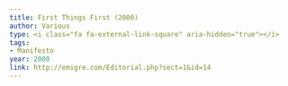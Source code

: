 ```yaml
---
title: First Things First (2000)
author: Various
type: <i class="fa fa-external-link-square" aria-hidden="true"></i>
tags:
- Manifesto
year: 2000
link: http://emigre.com/Editorial.php?sect=1&id=14
---
```

